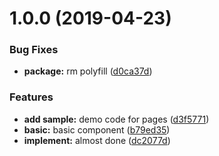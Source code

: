 <a name="1.0.0"></a>
# 1.0.0 (2019-04-23)


### Bug Fixes

* **package:** rm polyfill ([d0ca37d](https://github.com/dreambo8563/vue-circular-progress/commit/d0ca37d))


### Features

* **add sample:** demo code for pages ([d3f5771](https://github.com/dreambo8563/vue-circular-progress/commit/d3f5771))
* **basic:** basic component ([b79ed35](https://github.com/dreambo8563/vue-circular-progress/commit/b79ed35))
* **implement:** almost done ([dc2077d](https://github.com/dreambo8563/vue-circular-progress/commit/dc2077d))



